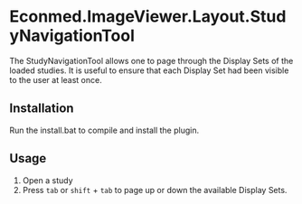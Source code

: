 Econmed.ImageViewer.Layout.StudyNavigationTool
==============================================

The StudyNavigationTool allows one to page through the Display Sets of the loaded studies. It is useful to ensure that each Display Set had been visible to the user at least once.

Installation
------------

Run the install.bat to compile and install the plugin.

Usage
-----

1. Open a study
2. Press `tab` or `shift` + `tab` to page up or down the available Display Sets.
